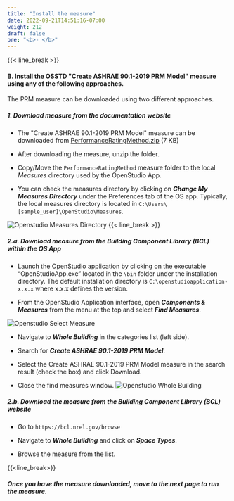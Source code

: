 ```yaml
---
title: "Install the measure"
date: 2022-09-21T14:51:16-07:00
weight: 212
draft: false
pre: "<b>- </b>"
---
```


{{< line_break >}}

#### B. Install the OSSTD "Create ASHRAE 90.1-2019 PRM Model" measure using any of the following approaches.

The PRM measure can be downloaded using two different approaches.

##### **1. Download measure from the documentation website**

- The "Create ASHRAE 90.1-2019 PRM Model" measure can be downloaded from [PerformanceRatingMethod.zip](/BEM-for-PRM/get_start/os_app/run_measure_cli.files/PerformanceRatingMethod.zip) (7 KB)

- After downloading the measure, unzip the folder.

- Copy/Move the `PerformanceRatingMethod` measure folder to the local _Measures_ directory used by the OpenStudio App. <!-- Confirm if folder name was changed in november release -->

- You can check the measures directory by clicking on **_Change My Measures Directory_** under the Preferences tab of the OS app. Typically, the local measures directory is located in `C:\Users\[sample_user]\OpenStudio\Measures`.

![Openstudio Measures Directory](/BEM-for-PRM/get_start/os_app/images/osapp_measures_directory.jpg?width=800px&align=left&classes=border)
{{< line_break >}}

##### **2.a. Download measure from the Building Component Library (BCL) within the OS App**

- Launch the OpenStudio application by clicking on the executable “OpenStudioApp.exe” located in the `\bin` folder under the installation directory. The default installation directory is `C:\openstudioapplication-x.x.x` where x.x.x defines the version.

- From the OpenStudio Application interface, open **_Components & Measures_** from the menu at the top and select **_Find Measures_**.

![Openstudio Select Measure](/BEM-for-PRM/get_start/os_app/images/osapp_select_measure.jpg?width=800px&align=left&classes=border)

- Navigate to **_Whole Building_** in the categories list (left side).

- Search for **_Create ASHRAE 90.1-2019 PRM Model_**.

- Select the Create ASHRAE 90.1-2019 PRM Model measure in the search result (check the box) and click Download.

- Close the find measures window.
![Openstudio Whole Building](/BEM-for-PRM/get_start/os_app/images/whole_building.jpg?width=800px&align=left&classes=border)
<!-- Update the 2nd image in Nov with the ASHRAE 90.1 2019 measure listed. -->

##### **2.b. Download the measure from the Building Component Library (BCL) website**

- Go to `https://bcl.nrel.gov/browse`

- Navigate to **_Whole Building_** and click on **_Space Types_**.

- Browse the measure from the list.

<!-- Provide an image for this section as well and provide specific details. -->

{{<line_break>}}

##### **Once you have the measure downloaded, move to the next page to run the measure.**
